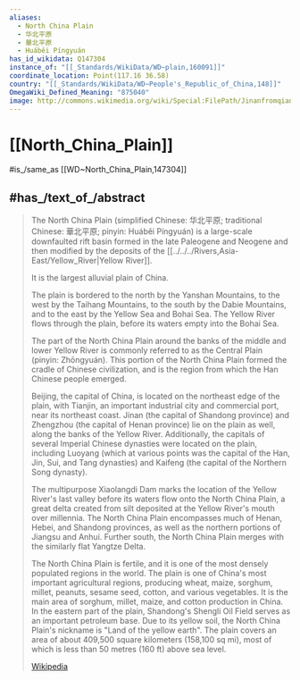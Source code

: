 ```yaml
---
aliases:
  - North China Plain
  - 华北平原
  - 華北平原
  - Huáběi Píngyuán
has_id_wikidata: Q147304
instance_of: "[[_Standards/WikiData/WD~plain,160091]]"
coordinate_location: Point(117.16 36.58)
country: "[[_Standards/WikiData/WD~People's_Republic_of_China,148]]"
OmegaWiki_Defined_Meaning: "875040"
image: http://commons.wikimedia.org/wiki/Special:FilePath/Jinanfromqianfoshan.jpg
---
```


# [[North_China_Plain]]

#is_/same_as [[WD~North_China_Plain,147304]]

## #has_/text_of_/abstract 

> The North China Plain 
> (simplified Chinese: 华北平原; traditional Chinese: 華北平原; pinyin: Huáběi Píngyuán) 
> is a large-scale downfaulted rift basin formed in the late Paleogene and Neogene 
> and then modified by the deposits of the [[../../../Rivers,Asia-East/Yellow_River|Yellow River]]. 
> 
> It is the largest alluvial plain of China. 
> 
> The plain is bordered to the north by the Yanshan Mountains, 
> to the west by the Taihang Mountains, to the south by the Dabie Mountains, 
> and to the east by the Yellow Sea and Bohai Sea. 
> The Yellow River flows through the plain, before its waters empty into the Bohai Sea.
>
> The part of the North China Plain around the banks of the middle and lower Yellow River is commonly referred to as the Central Plain (pinyin: Zhōngyuán). This portion of the North China Plain formed the cradle of Chinese civilization, and is the region from which the Han Chinese people emerged.
>
> Beijing, the capital of China, is located on the northeast edge of the plain, with Tianjin, an important industrial city and commercial port, near its northeast coast. Jinan (the capital of Shandong province) and Zhengzhou (the capital of Henan province) lie on the plain as well, along the banks of the Yellow River. Additionally, the capitals of several Imperial Chinese dynasties were located on the plain, including Luoyang (which at various points was the capital of the Han, Jin, Sui, and Tang dynasties) and Kaifeng (the capital of the Northern Song dynasty).
>
> The multipurpose Xiaolangdi Dam marks the location of the Yellow River's last valley before its waters flow onto the North China Plain, a great delta created from silt deposited at the Yellow River's mouth over millennia. The North China Plain encompasses much of Henan, Hebei, and Shandong provinces, as well as the northern portions of Jiangsu and Anhui. Further south, the North China Plain merges with the similarly flat Yangtze Delta.
>
> The North China Plain is fertile, and it is one of the most densely populated regions in the world. The plain is one of China's most important agricultural regions, producing wheat, maize, sorghum, millet, peanuts, sesame seed, cotton, and various vegetables. It is the main area of sorghum, millet, maize, and cotton production in China. In the eastern part of the plain, Shandong's Shengli Oil Field serves as an important petroleum base. Due to its yellow soil, the North China Plain's nickname is "Land of the yellow earth". The plain covers an area of about 409,500 square kilometers (158,100 sq mi), most of which is less than  50 metres (160 ft) above sea level.
>
> [Wikipedia](https://en.wikipedia.org/wiki/North%20China%20Plain) 


